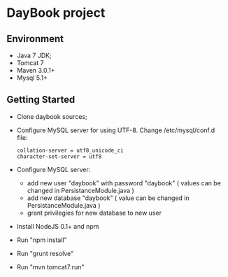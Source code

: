 DayBook project
===============

Environment
-----------
- Java 7 JDK;
- Tomcat 7
- Maven 3.0.1+
- Mysql 5.1+

Getting Started
---------------
- Clone daybook sources;
- Configure MySQL server for using UTF-8. Change /etc/mysql/conf.d file:
  
  ```[mysqld]
  collation-server = utf8_unicode_ci
  character-set-server = utf8
  ```
  
- Configure MySQL server:
  - add new user "daybook" with password "daybook" ( values can be changed in PersistanceModule.java )
  - add new database "daybook" ( value can be changed in PersistanceModule.java )
  - grant privilegies for new database to new user

- Install NodeJS 0.1+ and npm
- Run "npm install"
- Run "grunt resolve"
- Run "mvn tomcat7:run"
